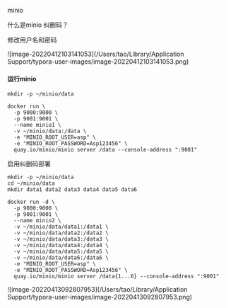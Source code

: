 minio

什么是minio 纠删码？

修改用户名和密码

![image-20220412103141053](/Users/tao/Library/Application Support/typora-user-images/image-20220412103141053.png)



#### 运行minio

```
mkdir -p ~/minio/data

docker run \
  -p 9000:9000 \
  -p 9001:9001 \
  --name minio1 \
  -v ~/minio/data:/data \
  -e "MINIO_ROOT_USER=asp" \
  -e "MINIO_ROOT_PASSWORD=Asp123456" \
  quay.io/minio/minio server /data --console-address ":9001"
```

启用纠删码部署

```
mkdir -p ~/minio/data
cd ~/minio/data
mkdir data1 data2 data3 data4 data5 data6

docker run -d \
  -p 9000:9000 \
  -p 9001:9001 \
  --name minio2 \
  -v ~/minio/data/data1:/data1 \
  -v ~/minio/data/data2:/data2 \
  -v ~/minio/data/data3:/data3 \
  -v ~/minio/data/data4:/data4 \
  -v ~/minio/data/data5:/data5 \
  -v ~/minio/data/data6:/data6 \
  -e "MINIO_ROOT_USER=asp" \
  -e "MINIO_ROOT_PASSWORD=Asp123456" \
  quay.io/minio/minio server /data{1...6} --console-address ":9001"
```



![image-20220413092807953](/Users/tao/Library/Application Support/typora-user-images/image-20220413092807953.png)
